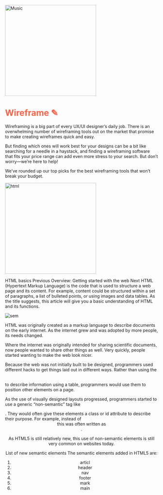 <img src="https://envo.app/wp-content/uploads/sites/4/2021/02/ui-ux-design-tutorial-from-zero-to-hero-with-wireframe-prototype-design-in-figma.jpg" alt="Music" width="300" height="300">

<h1 style="color:tomato">Wireframe &#9998; </h1>
<p>Wireframing is a big part of every UX/UI designer’s daily job. There is an overwhelming number of wireframing tools out on the market that promise to make creating wireframes quick and easy.

But finding which ones will work best for your designs can be a bit like searching for a needle in a haystack, and finding a wireframing software that fits your price range can add even more stress to your search. But don’t worry—we’re here to help!

We’ve rounded up our top picks for the best wireframing tools that won’t break your budget.</p>

<img src="https://acumbamail.com/blog/wp-content/uploads/2014/10/maquetacion-email-html.png" alt="html" width="300" height="300">

<p>HTML basics
Previous
Overview: Getting started with the web
Next
HTML (Hypertext Markup Language) is the code that is used to structure a web page and its content. For example, content could be structured within a set of paragraphs, a list of bulleted points, or using images and data tables. As the title suggests, this article will give you a basic understanding of HTML and its functions.</p>

<img src="https://www.bitdegree.org/learn/storage/media/images/de63e0dd-5287-4871-aac2-4aeb7678759e.jpg" alt="sem">
 <p>HTML was originally created as a markup language to describe documents on the early internet. As the internet grew and was adopted by more people, its needs changed.

Where the internet was originally intended for sharing scientific documents, now people wanted to share other things as well. Very quickly, people started wanting to make the web look nicer.

Because the web was not initially built to be designed, programmers used different hacks to get things laid out in different ways. Rather than using the <table></table> to describe information using a table, programmers would use them to position other elements on a page.

As the use of visually designed layouts progressed, programmers started to use a generic “non-semantic” tag like <div>. They would often give these elements a class or id attribute to describe their purpose. For example, instead of <header> this was often written as <div class="header">.

As HTML5 is still relatively new, this use of non-semantic elements is still very common on websites today.

List of new semantic elements
The semantic elements added in HTML5 are:

<ol>
  <li>articl</li>
  <li>header</li>
  <li>nav</li>
  <li>footer</li>
  <li>mark</li>
  <li>main</li>
</ol>